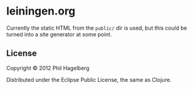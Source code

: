 # leiningen.org

Currently the static HTML from the `public/` dir is used, but this
could be turned into a site generator at some point.

## License

Copyright © 2012 Phil Hagelberg

Distributed under the Eclipse Public License, the same as Clojure.
